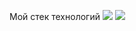 Мой стек технологий
<img src="https://img.shields.io/badge/JavaScript-JavaScript-blue" />
<img src="https://img.shields.io/badge/logo=javascript&logoColor=339933&JavaScript-red?style=for-the-badge&logo=javascript&logoColor=339933"/>
